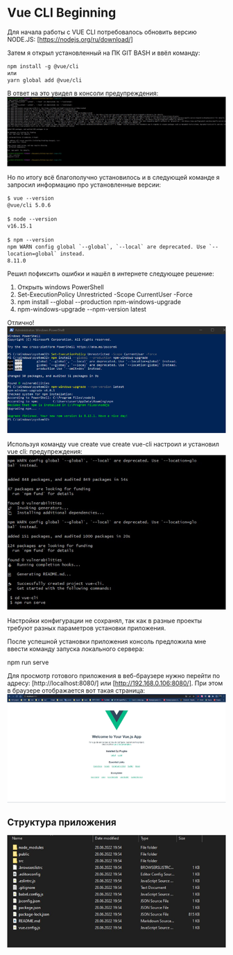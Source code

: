 # Vue CLI Beginning 

Для начала работы с VUE CLI потребовалось обновить версию NODE.JS: [https://nodejs.org/ru/download/]

Затем я открыл установленный на ПК GIT BASH и ввёл команду:

    npm install -g @vue/cli
    или
    yarn global add @vue/cli

В ответ на это увидел в консоли предупреждения: ![скриншот консоли при установке vue cli](/demo/Screenshot_1.jpg)

Но по итогу всё благополучно установилось и в следующей команде я запросил информацию про установленные версии:

    $ vue --version
    @vue/cli 5.0.6

    $ node --version
    v16.15.1

    $ npm --version
    npm WARN config global `--global`, `--local` are deprecated. Use `--location=global` instead.
    8.11.0

Решил пофиксить ошибки и нашёл в интернете следующее решение:

1. Открыть windows PowerShell
2. Set-ExecutionPolicy Unrestricted -Scope CurrentUser -Force
3. npm install --global --production npm-windows-upgrade
4. npm-windows-upgrade --npm-version latest

Отлично! ![скриншот результата выполнения команд](/demo/Screenshot_4.jpg)

Используя команду vue create vue create vue-cli
настроил и установил vue cli: предупреждения: ![скриншот консоли при установке vue cli](/demo/Screenshot_5.jpg)

Настройки конфигурации не сохранял, так как в разные проекты требуют разных параметров установки приложения.

После успешной установки приложения консоль предложила мне ввести команду запуска локального сервера:

   npm run serve

 Для просмотр готового приложения в веб-браузере нужно перейти по адресу: [http://localhost:8080/] или [http://192.168.0.106:8080/].
 При этом в браузере отображается вот такая страница: ![внешний вид приложения в баузере](/demo/Screenshot_7.jpg)

## Структура приложения

![структура приложения](/demo/Screenshot_6.jpg)

